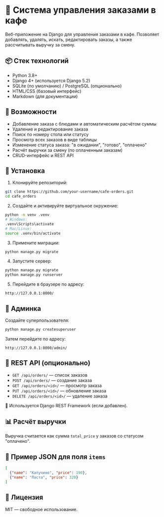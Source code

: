 # 🧾 Система управления заказами в кафе

Веб-приложение на Django для управления заказами в кафе. Позволяет добавлять, удалять, искать, редактировать заказы, а также рассчитывать выручку за смену.

## 📦 Стек технологий

- Python 3.8+
- Django 4+ (используется Django 5.2)
- SQLite (по умолчанию) / PostgreSQL (опционально)
- HTML/CSS (базовый интерфейс)
- Markdown (для документации)

## 🚀 Возможности

- Добавление заказа с блюдами и автоматическим расчётом суммы
- Удаление и редактирование заказа
- Поиск по номеру стола или статусу
- Просмотр всех заказов в виде таблицы
- Изменение статуса заказа: "в ожидании", "готово", "оплачено"
- Расчёт выручки за смену (по оплаченным заказам)
- CRUD-интерфейс и REST API

## 🔧 Установка

1. Клонируйте репозиторий:

```bash
git clone https://github.com/your-username/cafe-orders.git
cd cafe_orders
```

2. Создайте и активируйте виртуальное окружение:

```bash
python -m venv .venv
# Windows:
.venv\Scripts\activate
# Mac/Linux:
source .venv/bin/activate
```

3. Примените миграции:

```bash
python manage.py migrate
```

4. Запустите сервер:

```bash
python manage.py migrate
python manage.py runserver
```

5. Перейдите в браузере по адресу:

```
http://127.0.0.1:8000/
```

## 👤 Админка

Создайте суперпользователя:

```bash
python manage.py createsuperuser
```

Затем перейдите по адресу:

```
http://127.0.0.1:8000/admin/
```

## 📮 REST API (опционально)

- `GET /api/orders/` — список заказов
- `POST /api/orders/` — создание заказа
- `GET /api/orders/<id>/` — просмотр заказа
- `PUT /api/orders/<id>/` — обновление заказа
- `DELETE /api/orders/<id>/` — удаление заказа

📌 Используется Django REST Framework (если добавлен).

## 📊 Расчёт выручки

Выручка считается как сумма `total_price` у заказов со статусом "оплачено".

## 📎 Пример JSON для поля `items`

```json
[
  {"name": "Капучино", "price": 190},
  {"name": "Паста", "price": 320}
]
```

## 📃 Лицензия

MIT — свободное использование.
